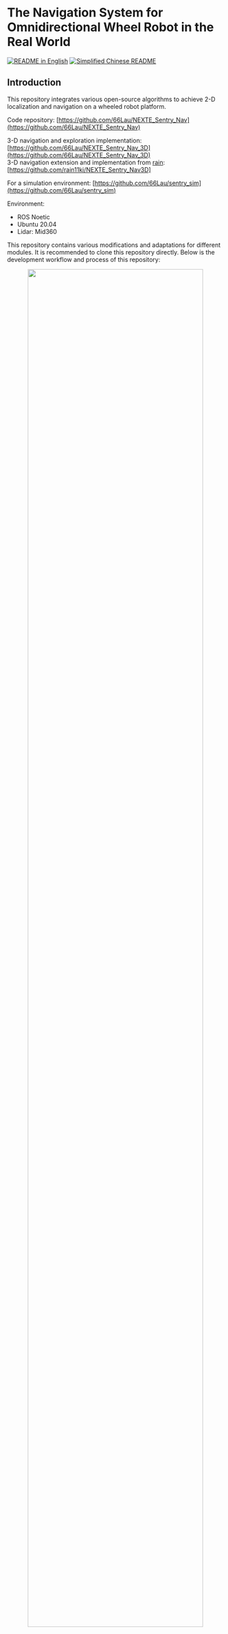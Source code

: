 # The Navigation System for Omnidirectional Wheel Robot in the Real World

[![README in English](https://img.shields.io/badge/English-d9d9d9)](./README.md)
[![Simplified Chinese README](https://img.shields.io/badge/简体中文-d9d9d9)](./README_CN.md)

## Introduction
This repository integrates various open-source algorithms to achieve 2-D localization and navigation on a wheeled robot platform.

Code repository: [https://github.com/66Lau/NEXTE_Sentry_Nav](https://github.com/66Lau/NEXTE_Sentry_Nav)

3-D navigation and exploration implementation: [https://github.com/66Lau/NEXTE_Sentry_Nav_3D](https://github.com/66Lau/NEXTE_Sentry_Nav_3D)  
3-D navigation extension and implementation from [rain](https://github.com/rain11ki): [https://github.com/rain11ki/NEXTE_Sentry_Nav3D]

For a simulation environment: [https://github.com/66Lau/sentry_sim](https://github.com/66Lau/sentry_sim)

Environment:
- ROS Noetic
- Ubuntu 20.04  
- Lidar: Mid360

This repository contains various modifications and adaptations for different modules. It is recommended to clone this repository directly. Below is the development workflow and process of this repository:

<div align="center"><img src="doc/sentry_navigation.png" width=90% /></div>

## Hardware Info
- [MID360 Official Website](https://www.livoxtech.com/cn/mid-360)
- [Quick Start Guide for MID360](https://terra-1-g.djicdn.com/65c028cd298f4669a7f0e40e50ba1131/Mid360/Livox_Mid-360_Quick_Start_Guide_multi.pdf)
- [MID360 User Manual](https://terra-1-g.djicdn.com/65c028cd298f4669a7f0e40e50ba1131/Mid360/20230727/Livox_Mid-360_User_Manual_CHS.pdf)
- [Livox SDK2 Source Code](https://github.com/Livox-SDK/Livox-SDK2)
- [Livox ROS Driver 2 Source Code](https://github.com/Livox-SDK/livox_ros_driver2)

- [Livox ROS Driver 2 Installation Guide](https://blog.csdn.net/qq_29912325/article/details/130269367)
- [Virtual Machine and MID360 Bridging Guide](https://blog.csdn.net/sinat_39110395/article/details/123545816)

## Livox and Fast-Lio Configuration Process
1. Install [Livox SDK2](https://github.com/Livox-SDK/Livox-SDK2). The installation steps are detailed in the README. **Note:** Change the host IP to `192.168.1.50`. [How to modify Ubuntu IP](https://blog.csdn.net/sinat_39110395/article/details/123545816). The Lidar IP in this setup is `192.168.1.180`.
2. Install [Livox ROS Driver 2](https://github.com/Livox-SDK/livox_ros_driver2). Follow the steps in the README. **Note:** Before running, make sure to modify the host IP and Lidar IP in the configuration files.
3. Configure Fast-LIO:

References:  
- [FAST_LIO Repository](https://github.com/hku-mars/FAST_LIO)  
- [FAST-LIO Configuration Guide (Chinese)](https://blog.csdn.net/qq_42108414/article/details/131530293)  
- [Using MID360 with FAST-LIO2 on ROS1](https://blog.csdn.net/qq_52784762/article/details/132736322)  

```bash
sudo apt install libeigen3-dev
sudo apt install libpcl-dev
```

```bash
# Required for ROS2
sudo apt install ros-humble-pcl-ros
```

```bash
# Compile Fast-LIO
# Navigate to the 'src' directory of your workspace. Replace $A_ROS_DIR$ accordingly.
cd ~/$A_ROS_DIR$/src
git clone https://github.com/hku-mars/FAST_LIO.git
cd FAST_LIO
git submodule update --init
cd ../..
catkin_make
source devel/setup.bash
```

**Note:** If using MID360 (which requires `livox_ros_driver2` instead of `livox_ros_driver`), you need to modify `CMakeLists.txt` in the Fast-LIO repository to change `find_package(livox_ros_driver)` to `find_package(livox_ros_driver2)`. Also update `package.xml` and the corresponding `.cpp` files.

```bash
# Install Sophus
git clone https://github.com/strasdat/Sophus.git
cd Sophus
git checkout a621ff
mkdir build
cd build
cmake ../ -DUSE_BASIC_LOGGING=ON
make
sudo make install
```

If you encounter errors, refer to the [solution guide](https://blog.csdn.net/DerrickRose25/article/details/130173310).

Error example:
```bash
/home/lau/Sophus/sophus/so2.cpp:32:26: error: lvalue required as left operand of assignment
   unit_complex_.real() = 1.;
                          ^~
/home/lau/Sophus/sophus/so2.cpp:33:26: error: lvalue required as left operand of assignment
```

Modify `so2.cpp` at line 32:
```cpp
SO2::SO2()
{
  unit_complex_.real(1.);
  unit_complex_.imag(0.);
}
```

After successfully installing Sophus, recompile Fast-LIO.

Finally, run:
```bash
# Navigate to the workspace containing livox_ros_driver2
cd ~/$A_ROS_DIR$
source devel/setup.bash
roslaunch livox_ros_driver2 msg_MID360.launch
```

Open another terminal and run:
```bash
# Navigate to the workspace containing Fast-LIO
cd ~/$A_ROS_DIR$
source devel/setup.bash
roslaunch fast_lio mapping_mid360.launch
```

<div align="center"><img src="doc/fast_lio_1.png" width=90% /></div>
<div align="center"><img src="doc/fast_lio_2.png" width=90% /></div>
<div align="center">Fast-LIO Mapping Results, Automatically Saved in the PCD Directory</div>



## Navigation Process
### Introduction to Navigation:
- [ROS Navigation Basics](https://blog.csdn.net/Netceor/article/details/118997851)
- [Understanding ROS Robot Navigation](https://blog.csdn.net/qq_42406643/article/details/118754093)

---
### 1. Relocalization
After building the map, the robot can be localized using two methods:
- **Method 1:** Assume the initial position remains the same and use Fast-LIO’s odometry estimation for localization.
  - Drawbacks:
    1. The robot must start from the same initial position each time, otherwise, errors are introduced.
    2. Odometry drift accumulates over time.
- **Method 2:** Use the map for relocalization by matching the current Lidar point cloud with the prebuilt map. This method often requires manually setting the initial position estimate or utilizing additional robot sensors for rough initialization.

To avoid accumulated drift, **Method 2** is recommended: [FAST_LIO_LOCALIZATION](https://github.com/davidakhihiero/FAST_LIO_LOCALIZATION-ROS-NOETIC)

```bash
# Required packages, compatible with Python 3.8
sudo apt install ros-$ROS_DISTRO-ros-numpy
pip install numpy==1.21
pip install open3d
```

The original repository [FAST_LIO_LOCALIZATION](https://github.com/davidakhihiero/FAST_LIO_LOCALIZATION-ROS-NOETIC) was implemented in Python 2, but this repository replaces it with Python 3.

### Modifications to FAST_LIO_LOCALIZATION:
- `global_localization.py`
  - Change interpreter to `#!/usr/bin/python3`
  - Replace `import thread` with `import _thread` for Python 3 compatibility
  - Update Open3D API: `o3d.registration` → `o3d.pipelines.registration`
  - Modify `FOV = 6.28` on line 222 to match the actual Lidar range (for MID360: `2*pi` rad)
  - Update `FOV_FAR = 30` to match the actual max range of the Lidar

- `localization_MID360.launch`
  - Use `fastlio_mapping` with `mid360.launch` from Fast-LIO2
  - Adjust TF tree matching in line 28: `args="$(arg map) 5 _frame_id:=map cloud_pcd:=map" />`
  - Change `map` argument to the actual saved prior map path

Usage:
```bash
roslaunch livox_ros_driver2 msg_MID360.launch
roslaunch fast_lio_localization localization_MID360.launch 
# Publish initial pose (or use RViz to manually set it)
rosrun fast_lio_localization publish_initial_pose.py 0 0 0 0 0 0
```

---
### 2. Map Conversion (PCD to 2D Grid Map)
<div align="center"><img src="doc/sentry_navigation.png" width=90% /></div>
<div align="center">Red: Prebuilt 3D point cloud map from PCD. Black/White: Dense 2D grid map. Green: Real-time Lidar point cloud.</div>
<br>

**Why Convert?**
Since `move_base` relies on 2D grid maps for path planning, while Fast-LIO outputs 3D PCD maps, we need to convert PCD into a 2D grid map.

**Conversion Methods:**
1. **Offline PCD to Grid Map:**
   - Use [pcd_package](https://github.com/Hinson-A/pcd2pgm_package) (Reference: [Convert PCD to Grid Map](https://blog.csdn.net/Draonly/article/details/124537069))
   - Use `octomap_server` to generate a 2D occupancy grid from a 3D point cloud (Reference: [Generate 2D Grid Map](https://blog.csdn.net/sru_alo/article/details/85083030))
2. **Real-time 2D Grid Map Construction:**
   - Directly generate a 2D grid map while constructing the 3D point cloud

This repository includes both methods, with **Method 2** being the default.

**Setup:**
```bash
sudo apt install ros-noetic-map-server
sudo apt-get install ros-noetic-octomap-ros
sudo apt-get install ros-noetic-octomap-msgs
sudo apt-get install ros-noetic-octomap-server
sudo apt-get install ros-noetic-octomap-rviz-plugins
sudo apt-get install ros-noetic-move-base
```

**Method 1:**
```bash
roslaunch pcd2pgm run.launch
```

**Method 2:**
Using `octomap_server_node`, `Pointcloud2Map.launch` in `FAST_LIO` builds a 2D grid map in real-time.

If you want to save the generated maps:
1. The 3D point cloud map (PCD) will be automatically saved in `fast_lio/PCD` after running `sentry_build.launch`.
2. To save the 2D grid map, run:
```bash
# Save the PGM map file
rosrun map_server map_saver map:=/<Map Topic> -f PATH_TO_YOUR_FILE/mymap
# Example:
rosrun map_server map_saver map:=/projected_map -f /home/rm/ws_sentry/src/FAST_LIO/PCD/scans
```


### 3. Pointcloud2 to Lasercan
<div align="center"><img src="doc/sentry_navigation.png" width=90% /></div>
<div align="center">Green points represent real-time Lidar 2D point cloud used for real-time obstacle avoidance.</div>
<br>

In the `move_base` navigation framework, the local cost map requires real-time 2D point cloud data as input. FAST_LIO outputs a 3D point cloud (`/pointclouds2`), whereas `move_base` requires a 2D LaserScan (`/Laserscan`). Therefore, `/pointclouds2` needs to be converted to `/Laserscan`.

Based on [pointcloud_to_laserscan](https://github.com/ros-perception/pointcloud_to_laserscan.git).

Related blog post: [pointcloud_to_laserscan_blog](https://blog.csdn.net/qq_43176116/article/details/86095482)

Launch file: `PointsCloud2toLaserscan.launch`

---
### 4. Coordinate Frame Mapping

**Input:** `body` frame - The robot’s pose in the 3D point cloud coordinate system.  
**Output:** `body_2d` frame - The robot’s pose in the 2D grid map coordinate system.

Since `fast_lio_localization` outputs the `body` frame in the 3D point cloud coordinate system, while `move_base` requires a `map` frame in the 2D grid map coordinate system, a transformation is necessary.

The transformation depends on the Lidar installation. If the MID360 is mounted upright or slightly tilted but facing downward, set:
- `body_2d` position `(x, y, 0)`, keeping `x, y` synchronized with `body`
- `body_2d` orientation `(0,0,z,w)`, retaining only the yaw angle

For MID360 mounted upside-down (facing upward), modify the TF transformation accordingly.

Relevant code: `\sentry_nav\src\Trans_TF_2d.cpp`  
TF tutorial: [tf/Tutorials](http://wiki.ros.org/tf/Tutorials)



---
### 5. MOVE_BASE Obstacle Avoidance and Path Planning

This repository utilizes the open-source `move_base` framework for path planning and obstacle avoidance.

#### `Input` (Required Information): 
- `/Laserscans`: 2D point cloud data in the robot's coordinate frame.
- `/tf`: The following frames must be included in the TF tree:
  - `/map`: 2D grid map coordinate frame (named `map` in this repository).
  - `/odom`: Odometry frame (named `camera_init` in this repository).
  - `/base_link`: Robot's coordinate frame (named `body_2d` in this repository).
  - **Tip:** To check if the TF tree is correct, open `rqt` and use the TF tree plugin.
- `/map`: This is not a coordinate frame but the grid map information published by `map_server`.
  - In this repository, `map_server` is launched within `sentry_localize.launch` in `fast_lio_localization`.
- `move_base_simple/goal`: The target position for the robot, which can be set using the red arrow in `rviz`.
- `/odom`: Odometry information.
  - In this repository, `sentry_localize.launch` automatically starts Fast-LIO to publish odometry information.

#### `Output` (Key Topics to Monitor):
- `/cmd_vel`: Publishes velocity commands for robot movement.
  - **Tip:** If using ROS for the first time, monitor this topic carefully as it controls the robot's movement in terms of linear and angular velocity. Use `rqt` waveforms to verify correctness.
- Global and local paths.
- Cost map (obstacle avoidance cost grid).

<div align="center"><img src="doc/sentry_navigation_1.gif" width=60% /></div>
<div align="center">Real-world testing</div>
<br>

#### Implementation Details
For more details, refer to the official documentation:
- [move_base Wiki](http://wiki.ros.org/move_base)
- [dwa_local_planner Wiki](http://wiki.ros.org/dwa_local_planner)
- [Autolabor ROS Tutorials (Navigation Implementation 04 - Path Planning)](http://www.autolabor.com.cn/book/ROSTutorials/di-7-zhang-ji-qi-ren-dao-822a28-fang-771f29/72-dao-hang-shi-xian/724-dao-hang-shi-xian-04-lu-jing-gui-hua.html)

Relevant parameters and configurations are in the `Sentry_Nav` package.

1. **Build the map**
   - `roslaunch livox_ros_driver2 msg_MID360.launch`
   - `roslaunch fast_lio_localization sentry_build_map.launch`
   - Run the following command to save the grid map (the 3D point cloud PCD is automatically saved to the same path after execution):
   ```bash
   rosrun map_server map_saver map:=/projected_map -f /home/rm/ws_sentry/src/sentry_slam/FAST_LIO/PCD/scans
   ```

2. **Navigation**
   - Verify the 2D map, especially `scans.yaml`, and ensure that `origin [x,y,yaw]` does not contain `nan`. If necessary, modify it to `0`.
   - `roslaunch livox_ros_driver2 msg_MID360.launch`
   - `roslaunch fast_lio_localization sentry_localize.launch`
   - Publish an estimated initial position using `rviz` or:
     ```bash
     rosrun fast_lio_localization publish_initial_pose.py 0 0 0 0 0 0
     ```
   - `roslaunch sentry_nav sentry_movebase.launch`
   - Set a navigation goal in `rviz`.

   **Tip:** Use `rqt` to check `/cmd_vel`. In ROS:
   - The **red axis** represents `x`.
   - The **green axis** represents `y`.
   - The **blue axis** represents `z`.
   - A **positive angular velocity** indicates counterclockwise rotation, while a **negative value** indicates clockwise rotation.

### Adjusting param
- Why the robot's speed cannot reach the upper limit
  - [Reference1](https://answers.ros.org/question/12066/move_basebase_local_planner-maximum-velocity/)
  - [Referebce2](https://answers.ros.org/question/297226/velocity-doesnt-increase-when-using-move-base-navigation/)
  - [Reference3](https://answers.ros.org/question/267293/navigation-cant-reach-max-speed/)

## Serial and Decision
The navigation layer and the underlying control layer use serial port communication

### 1. Serial
After navigation starts, the system will generate a path and cmd_vel topic to control the movement of the robot.

This repo uses a virtual serial port to send data related to the lower computer.
[ros serial communication](https://blog.csdn.net/qq_43525704/article/details/103363414?ops_request_misc=&request_id=&biz_id=102&utm_term=ros%20chuan%20kou&utm_medium=distribute.pc_search_result.none-task-blog-2~all~sobaiduweb~default-0-103363414.nonecase&spm=1018.2226.3001.4187)

Set serial port permissions
```bash
sudo usermod -aG dialout $USER
# USRE is your username
# eg:
sudo usermod -aG dialout lau
```

#### 1. subscribe `cmd_vel`

#### 2.  use serial.write send data

#### 3. see /sentry_comm/sentry_serial/src/serial_send.cpp for detail

```bash 
rosrun sentry_serial sentry_send <serial port path>

#eg:

rosrun sentry_serial sentry_send /dev/ttyACM0
#default serial /dev/ttyACM0

```

## Operating command
The final command to use this navigation system:

  1. build the map
```bash
roslaunch livox_ros_driver2 msg_MID360.launch
roslaunch fast_lio_localization sentry_build_map.launch
rosrun map_server map_saver map:=/projected_map -f /home/rm/ws_sentry/src/sentry_slam/FAST_LIO/PCD/scans
```



  2. navigation(relocalization)
```bash
roslaunch livox_ros_driver2 msg_MID360.launch
roslaunch fast_lio_localization sentry_localize.launch
# use rviz publish initial guess position or `rosrun fast_lio_localization publish_initial_pose.py 0 0 0 0 0 0`
roslaunch sentry_nav sentry_movebase.launch
# use rviz publisn destination
roslaunch sentry_serial sentry_serial.launch
```

  3.navigation(odometry localization)
```bash
roslaunch livox_ros_driver2 msg_MID360.launch
roslaunch fast_lio_localization sentry_localize_odom.launch
# use rviz publish initial guess position or `rosrun fast_lio_localization publish_initial_pose.py 0 0 0 0 0 0`
roslaunch sentry_nav sentry_movebase.launch
# use rviz publisn destination
roslaunch sentry_serial sentry_serial.launch
```

If an error occurs when running directly, pay attention to the error message, etc. Most of them are path problems
<div align="center"><img src="doc/rosgraph-11-10.png" width=100% /></div>
<div align="center">ROS Node Graph</div>
<br>

<div align="center"><img src="doc/topic-11-10-up.png" width=100% /></div>

<div align="center"><img src="doc/topic-11-10-down.png" width=100% /></div>
<div align="center">TOPIC</div>
<br>

<div align="center"><img src="doc/tftree_nav.png" width=90% /></div>
<div align="center">TF_tree</div>
<br>
Here is a little explanation of the tf tree

- map->camera_init: tf conversion is published by relocation icp. If the odometer is used directly for positioning, it is statically published by static_transform_publisher.
- cmera_init->robot_foot_init: statically published by static_transform_publisher, which is the conversion from mid360 to the robot foot. Robot_foot_init means the initial position of the robot foot
- camera_init->body: published by the odometer information of fast_lio, which is the initial position of the radar and the relationship to the current position of the radar
- body->body_foot: the main function is to convert the radar position to the robot foot, which is also statically published
- map->body_2d: published by Trans_body_2d.cpp, the main function is to project the body onto the 2dmap

## Subsequent optimization or modification
The above content is the initial introduction to building robot navigation. Thanks to the good decoupling between different ROS function packages, the slam part, obstacle avoidance part, and path planning part can be modified and optimized independently in the future. For subsequent optimization or modification, you can refer to the following content:

### Change the local planner to dwa, and make cmd_vel output the y direction velocity of the omnidirectional mobile robot instead of using the default yaw

### use ema filter to smooth move_base output/cmd_vel.
Because the output of move_base/cmd_vel has a sudden change in speed and the control frequency is not high, the robot movement will be stuck. In order to smooth the movement of the robot, we use the `velocity_smoother_ema` package (based on the ema algorithm) to smooth the output speed. You can also use`yocs_velocity_smoother`.
```bash
git clone https://github.com/seifEddy/velocity_smoother_ema.git

```
launch file of velocity_smoother_ema的 has been added to sentry_movebase.launch file，and serial part subscribe the sommthed command`/smooth_cmd_cel`
<div align="center"><img src="doc/Filter-11-10.png" width=100% /></div>
<div align="center">EMA FILTER</div>
<br>


## F&Q
### 1. How to ensure that the grid map and the 3D point cloud map are completely overlapped

When using fast_lio to build a 3D point cloud map, the point cloud data is compressed to a 2D map using octomap. The constructed map can ensure that the robot posture in the 3D point cloud can be fully mapped to the 2D grid map

2023-12-21 Update:

Due to changes in the mechanical structure design, the robot's radar installation position has been changed to inverted, and most of the changes are in the branch [invert_lidar](https://github.com/66Lau/NEXTE_Sentry_Nav/tree/invert_lidar).



